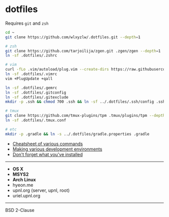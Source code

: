 dotfiles
=====

Requires `git` and `zsh`

```bash
cd ~
git clone https://github.com/wlxyzlw/.dotfiles.git --depth=1

# zsh
git clone https://github.com/tarjoilija/zgen.git .zgen/zgen --depth=1
ln -sf .dotfiles/.zshrc

# vim
curl -fLo .vim/autoload/plug.vim --create-dirs https://raw.githubusercontent.com/junegunn/vim-plug/master/plug.vim
ln -sf .dotfiles/.vimrc
vim +PlugUpdate +qall

ln -sf .dotfiles/.gemrc
ln -sf .dotfiles/.gitconfig
ln -sf .dotfiles/.gitexclude
mkdir -p .ssh && chmod 700 .ssh && ln -sf ../.dotfiles/.ssh/config .ssh

# tmux
git clone https://github.com/tmux-plugins/tpm .tmux/plugins/tpm --depth=1
ln -sf .dotfiles/.tmux.conf

# etc
mkdir -p .gradle && ln -s ../.dotfiles/gradle.properties .gradle
```

* [Cheatsheet of various commands](cheatsheet.md)
* [Making various development environments](installation.md)
* [Don't forget what you've installed](packages.md)

--------

* **OS X**
* **MSYS2**
* **Arch Linux**
* hyeon.me
* upnl.org (server, upnl, root)
* uriel.upnl.org

--------

BSD 2-Clause
